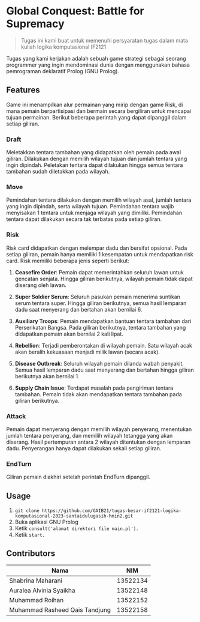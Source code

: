 # Global Conquest: Battle for Supremacy
> Tugas ini kami buat untuk memenuhi persyaratan tugas dalam mata kuliah logika komputasional IF2121

Tugas yang kami kerjakan adalah sebuah game strategi sebagai seorang programmer yang ingin mendominasi dunia dengan menggunakan bahasa pemrograman deklaratif Prolog (GNU Prolog).

## Features
Game ini menampilkan alur permainan yang mirip dengan game Risk, di mana pemain berpartisipasi dan bermain secara bergiliran untuk mencapai tujuan permainan.
Berikut beberapa perintah yang dapat dipanggil dalam setiap giliran.

### Draft
Meletakkan tentara tambahan yang didapatkan oleh pemain pada awal giliran. Dilakukan dengan memilih wilayah tujuan dan jumlah tentara yang ingin dipindah. Peletakan tentara dapat dilakukan hingga semua tentara tambahan sudah diletakkan pada wilayah.

### Move
Pemindahan tentara dilakukan dengan memilih wilayah asal, jumlah tentara yang ingin dipindah, serta wilayah tujuan. Pemindahan tentara wajib menyisakan 1 tentara untuk menjaga wilayah yang dimiliki. Pemindahan tentara dapat dilakukan secara tak terbatas pada setiap giliran.

### Risk 
Risk card didapatkan dengan melempar dadu dan bersifat opsional. Pada setiap giliran, pemain hanya memiliki 1 kesempatan untuk mendapatkan risk card. Risk memiliki beberapa jenis seperti berikut:
1. **Ceasefire Order**:
   Pemain dapat memerintahkan seluruh lawan untuk gencatan senjata. Hingga giliran berikutnya, wilayah pemain tidak dapat diserang oleh lawan.

2. **Super Soldier Serum**:
   Seluruh pasukan pemain menerima suntikan serum tentara super. Hingga giliran berikutnya, semua hasil lemparan dadu saat menyerang dan bertahan akan bernilai 6.

3. **Auxiliary Troops**:
   Pemain mendapatkan bantuan tentara tambahan dari Perserikatan Bangsa. Pada giliran berikutnya, tentara tambahan yang didapatkan pemain akan bernilai 2 kali lipat.

4. **Rebellion**:
   Terjadi pemberontakan di wilayah pemain. Satu wilayah acak akan beralih kekuasaan menjadi milik lawan (secara acak).

5. **Disease Outbreak**:
    Seluruh wilayah pemain dilanda wabah penyakit. Semua hasil lemparan dadu saat menyerang dan bertahan hingga giliran berikutnya akan bernilai 1.

6. **Supply Chain Issue**:
    Terdapat masalah pada pengiriman tentara tambahan. Pemain tidak akan mendapatkan tentara tambahan pada giliran berikutnya.


### Attack 
Pemain dapat menyerang dengan memilih wilayah penyerang, menentukan jumlah tentara penyerang, dan memilih wilayah tetangga yang akan diserang. Hasil pertempuran antara 2 wilayah ditentukan dengan lemparan dadu. Penyerangan hanya dapat dilakukan sekali setiap giliran.
### EndTurn 
Giliran pemain diakhiri setelah perintah EndTurn dipanggil.

## Usage
1. `git clone https://github.com/GAIB21/tugas-besar-if2121-logika-komputasional-2023-santaidulugasih-hmin2.git`
2. Buka aplikasi GNU Prolog 
3. Ketik `consult('alamat direktori file main.pl').`
4. Ketik `start.`
   
## Contributors
| Nama | NIM |
| ------------- | ------------- |
| Shabrina Maharani  |  13522134  |
| Auralea Alvinia Syaikha  | 13522148  |
| Muhammad Roihan | 13522152 |
| Muhammad Rasheed Qais Tandjung | 13522158 |


